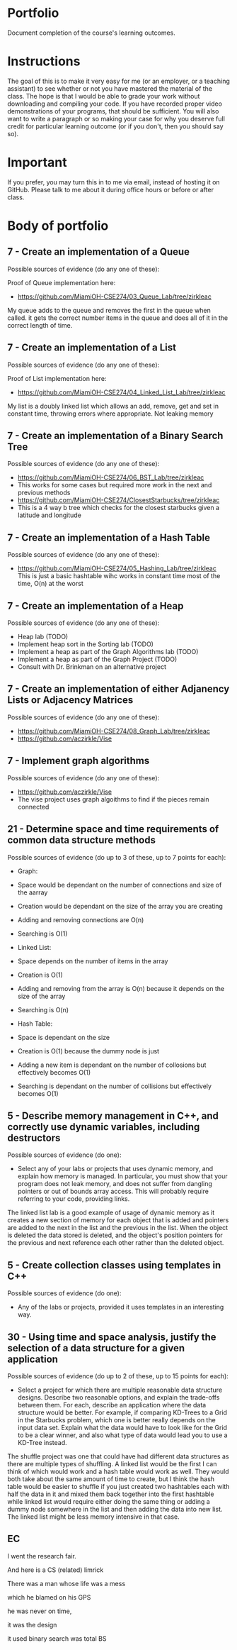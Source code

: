 Portfolio
=========

Document completion of the course's learning outcomes.

Instructions
====
The goal of this is to make it very easy for me (or an employer, or a teaching assistant) to see whether or not you have mastered the material of the class. The hope is that I would be able to grade your work without downloading and compiling your code. If you have recorded proper video demonstrations of your programs, that should be sufficient. You will also want to write a paragraph or so making your case for why you deserve full credit for particular learning outcome (or if you don't, then you should say so).

Important
=========
If you prefer, you may turn this in to me via email, instead of hosting it on GitHub. Please talk to me about it during office hours or before or after class.

Body of portfolio
====

7 - Create an implementation of a Queue
----
Possible sources of evidence (do any one of these):

Proof of Queue implementation here: 
* https://github.com/MiamiOH-CSE274/03_Queue_Lab/tree/zirkleac

My queue adds to the queue and removes the first in the queue when called. it gets the correct number
items in the queue and does all of it in the correct length of time.

7 - Create an implementation of a List
----
Possible sources of evidence (do any one of these):

Proof of List implementation here: 
* https://github.com/MiamiOH-CSE274/04_Linked_List_Lab/tree/zirkleac

My list is a doubly linked list which allows an add, remove, get and set in constant time, throwing errors where
appropriate. Not leaking memory


7 - Create an implementation of a Binary Search Tree
----
Possible sources of evidence (do any one of these):

* https://github.com/MiamiOH-CSE274/06_BST_Lab/tree/zirkleac
* This works for some cases but required more work in the next and previous methods
* https://github.com/MiamiOH-CSE274/ClosestStarbucks/tree/zirkleac
* This is a 4 way b tree which checks for the closest starbucks given a latitude and longitude


7 - Create an implementation of a Hash Table
----
Possible sources of evidence (do any one of these):

* https://github.com/MiamiOH-CSE274/05_Hashing_Lab/tree/zirkleac
This is just a basic hashtable wihc works in constant time most of the time, O(n) at the worst

7 - Create an implementation of a Heap
----
Possible sources of evidence (do any one of these):

* Heap lab (TODO)
* Implement heap sort in the Sorting lab (TODO)
* Implement a heap as part of the Graph Algorithms lab (TODO)
* Implement a heap as part of the Graph Project (TODO)
* Consult with Dr. Brinkman on an alternative project

7 - Create an implementation of either Adjanency Lists or Adjacency Matrices
----
Possible sources of evidence (do any one of these):

* https://github.com/MiamiOH-CSE274/08_Graph_Lab/tree/zirkleac
* https://github.com/aczirkle/Vise


7 - Implement graph algorithms
----
Possible sources of evidence (do any one of these):

* https://github.com/aczirkle/Vise
* The vise project uses graph algoithms to find if the pieces remain connected

21 - Determine space and time requirements of common data structure methods
-----
Possible sources of evidence (do up to 3 of these, up to 7 points for each):

*  Graph:
*  Space would be dependant on the number of connections and size of the aarray
*  Creation would be dependant on the size of the array you are creating
*  Adding and removing connections are O(n)
*  Searching is O(1)

*  Linked List:
*  Space depends on the number of items in the array
*  Creation is O(1)
*  Adding and removing from the array is O(n) because it depends on the size of the array
*  Searching is O(n)

*  Hash Table:
*  Space is dependant on the size
*  Creation is O(1) because the dummy node is just
*  Adding a new item is dependant on the number of collosions but effectively becomes O(1)
*  Searching is dependant on the number of collisions but effectively becomes O(1)


5 - Describe memory management in C++, and correctly use dynamic variables, including destructors
----
Possible sources of evidence (do one):

* Select any of your labs or projects that uses dynamic memory, and explain how memory is managed. In particular, you must show that your program does not leak memory, and does not suffer from dangling pointers or out of bounds array access. This will probably require referring to your code, providing links.

The linked list lab is a good example of usage of dynamic memory as it creates a new section of memory for each object that is added and pointers are added to the next in the list and the previous in the list. When the object is deleted the data stored is deleted, and the object's position pointers for the previous and next reference each other rather than the deleted object.

5 - Create collection classes using templates in C++
----
Possible sources of evidence (do one):

* Any of the labs or projects, provided it uses templates in an interesting way.


30 - Using time and space analysis, justify the selection of a data structure for a given application
----

Possible sources of evidence (do up to 2 of these, up to 15 points for each):

* Select a project for which there are multiple reasonable data structure designs. Describe two reasonable options, and explain the trade-offs between them. For each, describe an application where the data structure would be better. For example, if comparing KD-Trees to a Grid in the Starbucks problem, which one is better really depends on the input data set. Explain what the data would have to look like for the Grid to be a clear winner, and also what type of data would lead you to use a KD-Tree instead.

The shuffle project was one that could have had different data structures as there are multiple types of shuffling. A linked list would be the first I can think of which would work and a hash table would work as well. They would both take about the same amount of time to create, but I think the hash table would be easier to shuffle if you just created two hashtables each with half the data in it and mixed them back together into the first hashtable while linked list would require either doing the same thing or adding a dummy node somewhere in the list and then adding the data into new list. The linked list might be less memory intensive in that case.


EC  
----
I went the research fair.

And here is a CS (related) limrick

There was a man whose life was a mess

which he blamed on his GPS

he was never on time,

it was the design

it used binary search was total BS
